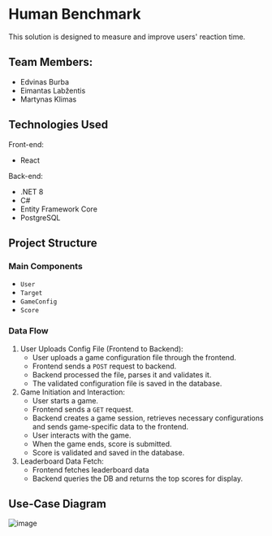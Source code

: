 # Human Benchmark

This solution is designed to measure and improve users' reaction time. 

## Team Members:
- Edvinas Burba
- Eimantas Labžentis
- Martynas Klimas

## Technologies Used
Front-end:
- React

Back-end:
- .NET 8
- C#
- Entity Framework Core
- PostgreSQL

## Project Structure
### Main Components
- ```User```
- ```Target```
- ```GameConfig```
- ```Score```

### Data Flow
1. User Uploads Config File (Frontend to Backend):
   - User uploads a game configuration file through the frontend.
   - Frontend sends a ```POST``` request to backend.
   - Backend processed the file, parses it and validates it.
   - The validated configuration file is saved in the database.
2. Game Initiation and Interaction:
   - User starts a game.
   - Frontend sends a ```GET``` request.
   - Backend creates a game session, retrieves necessary configurations and sends game-specific data to the frontend.
   - User interacts with the game.
   - When the game ends, score is submitted.
   - Score is validated and saved in the database.
3. Leaderboard Data Fetch:
   - Frontend fetches leaderboard data
   - Backend queries the DB and returns the top scores for display.
  
## Use-Case Diagram
![image](https://github.com/user-attachments/assets/aee5af79-8ee2-471e-a13a-24ee1c472ee1)
